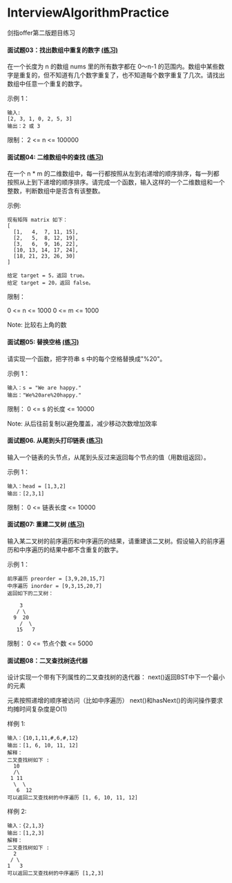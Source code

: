 # InterviewAlgorithmPractice
剑指offer第二版题目练习

#### 面试题03：找出数组中重复的数字 [(练习)](https://leetcode-cn.com/problems/shu-zu-zhong-zhong-fu-de-shu-zi-lcof)

在一个长度为 n 的数组 nums 里的所有数字都在 0～n-1 的范围内。数组中某些数字是重复的，但不知道有几个数字重复了，也不知道每个数字重复了几次。请找出数组中任意一个重复的数字。

示例 1：
```
输入:
[2, 3, 1, 0, 2, 5, 3]
输出：2 或 3
```
限制：
2 <= n <= 100000


#### 面试题04: 二维数组中的查找 [(练习)](https://leetcode-cn.com/problems/er-wei-shu-zu-zhong-de-cha-zhao-lcof)
在一个 n * m 的二维数组中，每一行都按照从左到右递增的顺序排序，每一列都按照从上到下递增的顺序排序。请完成一个函数，输入这样的一个二维数组和一个整数，判断数组中是否含有该整数。

示例:
```
现有矩阵 matrix 如下：
[
  [1,   4,  7, 11, 15],
  [2,   5,  8, 12, 19],
  [3,   6,  9, 16, 22],
  [10, 13, 14, 17, 24],
  [18, 21, 23, 26, 30]
]

给定 target = 5，返回 true。
给定 target = 20，返回 false。
```

限制：

0 <= n <= 1000
0 <= m <= 1000

Note: 比较右上角的数

#### 面试题05: 替换空格 [(练习)](https://leetcode-cn.com/problems/ti-huan-kong-ge-lcof)
请实现一个函数，把字符串 s 中的每个空格替换成"%20"。

示例 1：
```
输入：s = "We are happy."
输出："We%20are%20happy."
 ```
限制：
0 <= s 的长度 <= 10000

Note: 从后往前复制以避免覆盖，减少移动次数增加效率

#### 面试题06. 从尾到头打印链表 [(练习)](https://leetcode-cn.com/problems/cong-wei-dao-tou-da-yin-lian-biao-lcof/)
输入一个链表的头节点，从尾到头反过来返回每个节点的值（用数组返回）。

示例 1：
```
输入：head = [1,3,2]
输出：[2,3,1]
``` 

限制：
0 <= 链表长度 <= 10000

#### 面试题07: 重建二叉树 [(练习)](https://leetcode-cn.com/problems/zhong-jian-er-cha-shu-lcof/)
输入某二叉树的前序遍历和中序遍历的结果，请重建该二叉树。假设输入的前序遍历和中序遍历的结果中都不含重复的数字。

示例 1：
```
前序遍历 preorder = [3,9,20,15,7]
中序遍历 inorder = [9,3,15,20,7]
返回如下的二叉树：

    3
   / \
  9  20
    /  \
   15   7
``` 

限制：
0 <= 节点个数 <= 5000

#### 面试题08：二叉查找树迭代器
设计实现一个带有下列属性的二叉查找树的迭代器：
next()返回BST中下一个最小的元素

元素按照递增的顺序被访问（比如中序遍历）
next()和hasNext()的询问操作要求均摊时间复杂度是O(1)

样例 1:
```
输入：{10,1,11,#,6,#,12}
输出：[1, 6, 10, 11, 12]
解释：
二叉查找树如下 :
  10
  /\
 1 11
  \  \
   6  12
可以返回二叉查找树的中序遍历 [1, 6, 10, 11, 12]
```
样例 2:
```
输入：{2,1,3}
输出：[1,2,3]
解释：
二叉查找树如下 :
  2
 / \
1   3
可以返回二叉查找树的中序遍历 [1,2,3]
```
